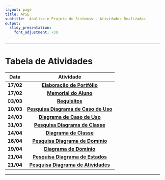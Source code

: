 ```yaml
---
layout: page
title: APSE
subtitle:  Análise e Projeto de Sistemas - Atividades Realizadas
output:
  slidy_presentation:
    font_adjustment: +30
---
```


---

# Tabela de Atividades

| **Data**    | **Atividade**      |
| ------- |:--------------------------------------------------------------------------------------------:| 
| **17/02**   | **[Elaboração de Portfólio](https://giperazzolo.github.io/giovanaperazzolo.io/)**|
| **17/02**   | **[Memorial do Aluno](https://giperazzolo.github.io/giovanaperazzolo.io/aboutme/)**|
| **03/03**   | **[Requisitos](https://docs.google.com/document/d/17w2iCt25jdSfD3fOOLtCA8yoCzZwHB1c9ZCQX_UrwFY/edit?usp=sharing)**|
| **10/03**   | **[Pesquisa Diagrama de Caso de Uso](https://docs.google.com/document/d/1kJuPM3BFJ5pM2VmzW59eCNXOli5scN4wBtv28xpJKbk/edit?usp=sharing)**|
| **24/03**   | **[Diagrama de Caso de Uso](https://docs.google.com/document/d/13hrP3WuvekvBo6flybGq3lZNnDne6UsgneFJrHK5U0U/edit?usp=sharing)**|
| **31/03**   | **[Pesquisa Diagrama de Classe](https://docs.google.com/document/d/1193SItJZHx-HCu45JqQjMOQGOFbKcCE0DFQT9mPnFfY/edit?usp=sharing)**|
| **14/04**   | **[Diagrama de Classe](https://docs.google.com/document/d/12vthy9ZPtP9_1GL6VB4korrS87HuWsfDhZg2aK5PaCE/edit?usp=sharing)**|
| **16/04**   | **[Pesquisa Diagrama de Domínio](https://docs.google.com/document/d/1XdfSJDdCJ-ku0H3Wh3dl3wnKrhVGOAeUiz4XgUCWyZI/edit?usp=sharing)**|
| **19/04**   | **[Diagrama de Domínio](https://docs.google.com/document/d/1ffnylOiWnYWIs7UQR2NoTzmizPeWPA47Trwa--QpogY/edit?usp=sharing)**|
| **21/04**   | **[Pesquisa Diagrama de Estados](https://docs.google.com/document/d/1Ik9EBky8lupjybb-KSMeEywmYg8Xf4mFi5sDaK42vX4/edit?usp=sharing)**|
| **21/04**   | **[Pesquisa Diagrama de Atividades](https://docs.google.com/document/d/1vlg4c-XJXGDgW4-7D5AbgbAJXSi5FeI8O4iK5IlABI8/edit?usp=sharing)**|
---
